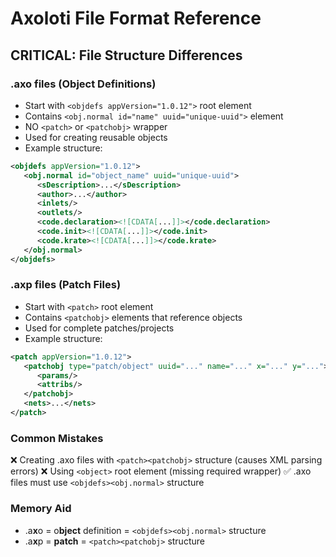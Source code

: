 # Axoloti File Format Reference

## CRITICAL: File Structure Differences

### .axo files (Object Definitions)
- Start with `<objdefs appVersion="1.0.12">` root element
- Contains `<obj.normal id="name" uuid="unique-uuid">` element
- NO `<patch>` or `<patchobj>` wrapper
- Used for creating reusable objects
- Example structure:
```xml
<objdefs appVersion="1.0.12">
   <obj.normal id="object_name" uuid="unique-uuid">
      <sDescription>...</sDescription>
      <author>...</author>
      <inlets/>
      <outlets/>
      <code.declaration><![CDATA[...]]></code.declaration>
      <code.init><![CDATA[...]]></code.init>
      <code.krate><![CDATA[...]]></code.krate>
   </obj.normal>
</objdefs>
```

### .axp files (Patch Files) 
- Start with `<patch>` root element
- Contains `<patchobj>` elements that reference objects
- Used for complete patches/projects
- Example structure:
```xml
<patch appVersion="1.0.12">
   <patchobj type="patch/object" uuid="..." name="..." x="..." y="...">
      <params/>
      <attribs/>
   </patchobj>
   <nets>...</nets>
</patch>
```

### Common Mistakes
❌ Creating .axo files with `<patch><patchobj>` structure (causes XML parsing errors)
❌ Using `<object>` root element (missing required wrapper)
✅ .axo files must use `<objdefs><obj.normal>` structure

### Memory Aid
- .a**x**o = o**bject** definition = `<objdefs><obj.normal>` structure
- .a**x**p = **patch** = `<patch><patchobj>` structure 